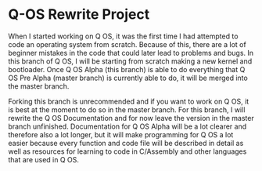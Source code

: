 # Q-OS Rewrite Project


When I started working on Q OS, it was the first time I had attempted to code an operating system from scratch. Because of this, there are a lot of beginner mistakes in the code that could later lead to problems and bugs. In this branch of Q OS, I will be starting from scratch making a new kernel and bootloader. Once Q OS Alpha (this branch) is able to do everything that Q OS Pre Alpha (master branch) is currently able to do, it will be merged into the master branch.


Forking this branch is unrecommended and if you want to work on Q OS, it is best at the moment to do so in the master branch. For this branch, I will rewrite the Q OS Documentation and for now leave the version in the master branch unfinished. Documentation for Q OS Alpha will be a lot clearer and therefore also a lot longer, but it will make programming for Q OS a lot easier because every function and code file will be described in detail as well as resources for learning to code in C/Assembly and other languages that are used in Q OS.
